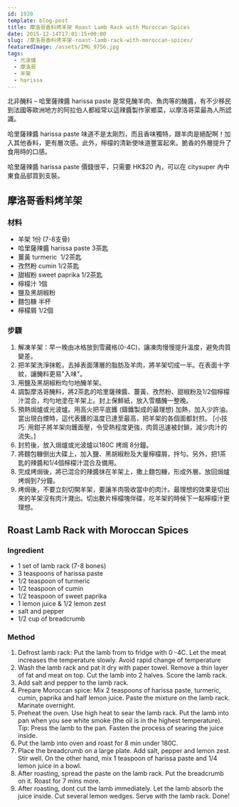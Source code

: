 ```yaml
---
id: 1939
template: blog-post
title: 摩洛哥香料烤羊架 Roast Lamb Rack with Moroccan Spices
date: 2015-12-14T17:01:15+00:00
slug: /摩洛哥香料烤羊架-roast-lamb-rack-with-moroccan-spices/
featuredImage: /assets/IMG_9756.jpg
tags:
  - 光波爐
  - 摩洛哥
  - 羊架
  - harissa
---
```

北非醃料 &#8211; 哈里薩辣醬 harissa paste 是常見醃羊肉、魚肉等的醃醬，有不少移民到法國等歐洲地方的阿拉伯人都經常以這辣醬製作家鄉菜，以摩洛哥菜最為人所認識。

<!--more-->

哈里薩辣醬 harissa paste 味道不是太剛烈，而且香味獨特，跟羊肉是絕配啊！加入其他香料，更有層次感。此外，檸檬的清新使味道豐富起來。脆香的外層提升了食用時的口感。

哈里薩辣醬 harissa paste 價錢很平，只需要 HK$20 內，可以在 citysuper 內中東食品部買到支裝。

## 摩洛哥香料烤羊架

### 材料

* 羊架 1份 (7-8支骨)
* 哈里薩辣醬 harissa paste 3茶匙
* 薑黃 turmeric  1/2茶匙
* 孜然粉 cumin 1/2茶匙
* 甜椒粉 sweet paprika 1/2茶匙
* 檸檬汁 1個
* 鹽及黑胡椒粉
* 麵包糠 半杯
* 檸檬屑 1/2個

### 步驟

1.   解凍羊架：早一晚由冰格放到雪藏格(0-4C)，讓凍肉慢慢提升溫度，避免肉質變差。
2.   把羊架洗淨抹乾，去掉表面薄層的脂肪及羊肉，將羊架切成一半。在表面十字紋，讓醃料更易"入味"。
3.   用鹽及黑胡椒粉均勻地醃羊架。
4.   調製摩洛哥醃料，將2茶匙的哈里薩辣醬、薑黃、孜然粉、甜椒粉及1/2個檸檬汁混合，均勻地塗在羊架上。封上保鮮紙，放入雪櫃醃一整晚。
5.   預熱焗爐或光波爐。用高火把平底鑊 (鑄鐵製成的最理想) 加熱，加入少許油。當出現白煙時，這代表鑊的溫度已達至最高，把羊架的各個面都封煎。
        [小技巧: 用鉗子將羊架向鑊面壓，令受熱程度更強，肉質迅速被封鎖，減少肉汁的流失。]
6.   封煎後，放入焗爐或光波爐以180C 烤焗 8分鐘。
7.   將麵包糠倒出大碟上，加入鹽、黑胡椒粉及大量檸檬屑，拌勻。另外，把1茶匙的辣醬和1/4個檸檬汁混合及備用。
8.   完成烤焗後，將已混合的辣醬抹在羊架上，撒上麵包糠，形成外層。放回焗爐烤焗到7分鐘。
9.   烤焗後，不要立刻切開羊架，要讓羊肉吸收當中的肉汁。最理想的效果是切出來的羊架沒有肉汁濺出。切出數片檸檬塊伴碟，吃羊架的時候下一點檸檬汁更理想。

## Roast Lamb Rack with Moroccan Spices

### Ingredient

* 1 set of lamb rack (7-8 bones)
* 3 teaspoons of harissa paste
* 1/2 teaspoon of turmeric
* 1/2 teaspoon of cumin
* 1/2 teaspoon of sweet paprika
* 1 lemon juice & 1/2 lemon zest
* salt and pepper
* 1/2 cup of breadcrumb

### Method

1. Defrost lamb rack: Put the lamb from to fridge with 0 -4C. Let the meat increases the temperature slowly. Avoid rapid change of temperature
2. Wash the lamb rack and pat it dry with paper towel. Remove a thin layer of fat and meat on top. Cut the lamb into 2 halves. Score the lamb rack.
3. Add salt and pepper to the lamb rack.
4. Prepare Moroccan spice: Mix 2 teaspoons of harissa paste, turmeric, cumin, paprika and half lemon juice. Paste the mixture on the lamb rack. Marinate overnight.
5. Preheat the oven. Use high heat to sear the lamb rack. Put the lamb into pan when you see white smoke (the oil is in the highest temperature). Tip: Press the lamb to the pan. Fasten the process of searing the juice inside.
6. Put the lamb into oven and roast for 8 min under 180C.
7. Place the breadcrumb on a large plate. Add salt, pepper and lemon zest. Stir well. On the other hand, mix 1 teaspoon of harissa paste and 1/4 lemon juice in a bowl.
8. After roasting, spread the paste on the lamb rack. Put the breadcrumb on it. Roast for 7 mins more.
9. After roasting, dont cut the lamb immediately. Let the lamb absorb the juice inside. Cut several lemon wedges. Serve with the lamb rack. Done!